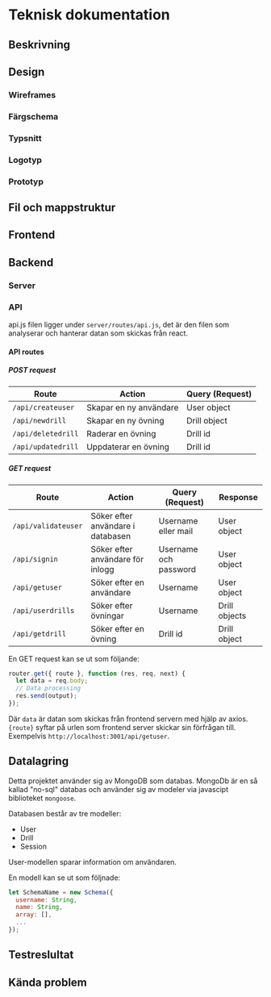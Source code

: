 # Teknisk dokumentation

## Beskrivning

## Design

### Wireframes

### Färgschema

### Typsnitt

### Logotyp

### Prototyp

## Fil och mappstruktur

## Frontend

## Backend

### Server

### API

api.js filen ligger under `server/routes/api.js`, det är den filen som analyserar och hanterar datan som skickas från react.

#### API routes

##### POST request

| Route              | Action                 | Query (Request) |
| ------------------ | ---------------------- | --------------- |
| `/api/createuser`  | Skapar en ny användare | User object     |
| `/api/newdrill`    | Skapar en ny övning    | Drill object    |
| `/api/deletedrill` | Raderar en övning      | Drill id        |
| `/api/updatedrill` | Uppdaterar en övning   | Drill id        |

##### GET request

| Route               | Action                            | Query (Request)       | Response      |
| ------------------- | --------------------------------- | --------------------- | ------------- |
| `/api/validateuser` | Söker efter användare i databasen | Username eller mail   | User object   |
| `/api/signin`       | Söker efter användare för inlogg  | Username och password | User object   |
| `/api/getuser`      | Söker efter en användare          | Username              | User object   |
| `/api/userdrills`   | Söker efter övningar              | Username              | Drill objects |
| `/api/getdrill`     | Söker efter en övning             | Drill id              | Drill object  |

En GET request kan se ut som följande:

```js
router.get({ route }, function (res, req, next) {
  let data = req.body;
  // Data processing
  res.send(output);
});
```

Där `data` är datan som skickas från frontend servern med hjälp av axios. ` {route}` syftar på urlen som frontend server skickar sin förfrågan till. Exempelvis `http://localhost:3001/api/getuser`.

## Datalagring

Detta projektet använder sig av MongoDB som databas. MongoDb är en så kallad "no-sql" databas och använder sig av modeler via javascipt biblioteket `mongoose`.

Databasen består av tre modeller:

- User
- Drill
- Session

User-modellen sparar information om användaren.

En modell kan se ut som följnade:

```js
let SchemaName = new Schema({
  username: String,
  name: String,
  array: [],
  ...
});
```

## Testreslultat

## Kända problem
